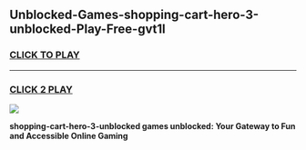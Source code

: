
## Unblocked-Games-shopping-cart-hero-3-unblocked-Play-Free-gvt1l
<h3>
<a href="https://premium76.site?title=shopping-cart-hero-3-unblocked&ref=19M">CLICK TO PLAY</a></h3>
<hr>

<h3>
<a href="https://premium76.site?title=shopping-cart-hero-3-unblocked&ref=19M">CLICK 2 PLAY</a>
  
</h3>

<a href="https://premium76.site?title=shopping-cart-hero-3-unblocked&ref=19M"><img src="https://clearcache.store/games.png"></a>


**shopping-cart-hero-3-unblocked games unblocked: Your Gateway to Fun and Accessible Online Gaming**

